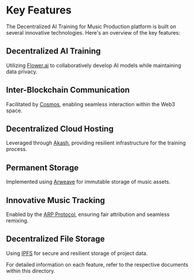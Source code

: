 # Key Features

The Decentralized AI Training for Music Production platform is built on several innovative technologies. Here's an overview of the key features:

## Decentralized AI Training
Utilizing [Flower.ai](https://flower.ai/docs/framework/index.html) to collaboratively develop AI models while maintaining data privacy.

## Inter-Blockchain Communication
Facilitated by [Cosmos](https://cosmos.network/), enabling seamless interaction within the Web3 space.

## Decentralized Cloud Hosting
Leveraged through [Akash](https://akash.network/), providing resilient infrastructure for the training process.

## Permanent Storage
Implemented using [Arweave](https://arweave.org/) for immutable storage of music assets.

## Innovative Music Tracking
Enabled by the [ARP Protocol](https://docs.arpeggi.io/), ensuring fair attribution and seamless remixing.

## Decentralized File Storage
Using [IPFS](https://ipfs.io/) for secure and resilient storage of project data.

For detailed information on each feature, refer to the respective documents within this directory.
